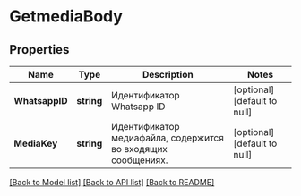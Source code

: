 # GetmediaBody

## Properties
Name | Type | Description | Notes
------------ | ------------- | ------------- | -------------
**WhatsappID** | **string** | Идентификатор Whatsapp ID | [optional] [default to null]
**MediaKey** | **string** | Идентификатор медиафайла, содержится во входящих сообщениях. | [optional] [default to null]

[[Back to Model list]](../README.md#documentation-for-models) [[Back to API list]](../README.md#documentation-for-api-endpoints) [[Back to README]](../README.md)


